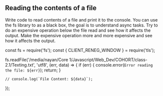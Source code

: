 ## Reading the contents of a file

Write code to read contents of a file and print it to the console. 
You can use the fs library to as a black box, the goal is to understand async tasks. 
Try to do an expensive operation below the file read and see how it affects the output. 
Make the expensive operation more and more expensive and see how it affects the output. 

const fs = require('fs');
const { CLIENT_RENEG_WINDOW } = require('tls');

fs.readFile('/media/nayan/Core 1/Javascript/Web_Dev/COHORT/class-2.1/Texting.txt', 'utf8', (err, data) => {
    if (err) {
        console.error(`Error reading the file: ${err}`);
        return;
    }

    // console.log(`File Content: ${data}`);
});
